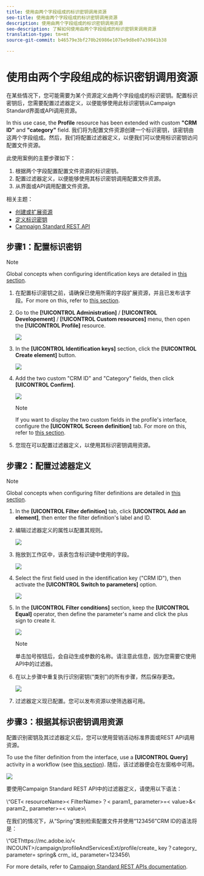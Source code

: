 ```yaml
---
title: 使用由两个字段组成的标识密钥调用资源
seo-title: 使用由两个字段组成的标识密钥调用资源
description: 使用由两个字段组成的标识密钥调用资源
seo-description: 了解如何使用由两个字段组成的标识密钥来调用资源
translation-type: tm+mt
source-git-commit: b46579e3bf270b26986e107be9d8e07a39841b38

---
```



# 使用由两个字段组成的标识密钥调用资源

在某些情况下，您可能需要为某个资源定义由两个字段组成的标识密钥。配置标识密钥后，您需要配置过滤器定义，以便能够使用此标识密钥从Campaign Standard界面或API调用资源。

In this use case, the **Profile** resource has been extended with custom **"CRM ID"** and **"category"** field. 我们将为配置文件资源创建一个标识密钥，该密钥由这两个字段组成。然后，我们将配置过滤器定义，以便我们可以使用标识密钥访问配置文件资源。

此使用案例的主要步骤如下：

1. 根据两个字段配置配置文件资源的标识密钥。
1. 配置过滤器定义，以便能够使用其标识密钥调用配置文件资源。
1. 从界面或API调用配置文件资源。

相关主题：

* [创建或扩展资源](help/developing/using/creating-or-extending-the-resource.md)
* [定义标识密钥](help/developing/using/configuring-the-resource-s-data-structure.md#defining-identification-keys)
* [Campaign Standard REST API](https://docs.campaign.adobe.com/doc/standard/en/api/ACS_API.html)

## 步骤1：配置标识密钥

>[!NOTE]
> Global concepts when configuring identification keys are detailed in [this section](help/developing/using/configuring-the-resource-s-data-structure.md#defining-identification-keys).

1. 在配置标识密钥之前，请确保已使用所需的字段扩展资源，并且已发布该字段。For more on this, refer to [this section](help/developing/using/creating-or-extending-the-resource.md).

1. Go to the **[!UICONTROL Administration]** / **[!UICONTROL Developement]** / **[!UICONTROL Custom resources]** menu, then open the **[!UICONTROL Profile]** resource.

   ![](assets/uc_idkey1.png)

1. In the **[UICONTROL Identification keys]** section, click the **[!UICONTROL Create element]** button.

   ![](assets/uc_idkey2.png)

1. Add the two custom "CRM ID" and "Category" fields, then click **[UICONTROL Confirm]**.

   ![](assets/uc_idkey3.png)

   >[!NOTE]
   > If you want to display the two custom fields in the profile's interface, configure the **[UICONTROL Screen definition]** tab. For more on this, refer to [this section](help/developing/using/configuring-the-screen-definition.md).

1. 您现在可以配置过滤器定义，以使用其标识密钥调用资源。

## 步骤2：配置过滤器定义

>[!NOTE]
> Global concepts when configuring filter definitions are detailed in [this section](help/developing/using/configuring-filter-definition.md).

1. In the **[UICONTROL Filter definition]** tab, click **[UICONTROL Add an element]**, then enter the filter definition's label and ID.

1. 编辑过滤器定义的属性以配置其规则。

   ![](assets/uc_idkey4.png)

1. 拖放到工作区中，该表包含标识键中使用的字段。

   ![](assets/uc_idkey5.png)

1. Select the first field used in the identification key ("CRM ID"), then activate the **[UICONTROL Switch to parameters]** option.

   ![](assets/uc_idkey6.png)

1. In the **[UICONTROL Filter conditions]** section, keep the **[UICONTROL Equal]** operator, then define the parameter's name and click the plus sign to create it.

   ![](assets/uc_idkey7.png)

   >[!NOTE]
   > 单击加号按钮后，会自动生成参数的名称。请注意此信息，因为您需要它使用API中的过滤器。

1. 在以上步骤中重复执行识别密钥(“类别”)的所有步骤，然后保存更改。

   ![](assets/uc_idkey8.png)

1. 过滤器定义现已配置。您可以发布资源以使筛选器可用。

## 步骤3：根据其标识密钥调用资源

配置识别密钥及其过滤器定义后，您可以使用营销活动标准界面或REST API调用资源。

To use the filter definition from the interface, use a **[UICONTROL Query]** activity in a workflow (see [this section](help/automating/using/query.md)). 随后，该过滤器便会在左窗格中可用。

![](assets/uc_idkey9.png)

要使用Campaign Standard REST API中的过滤器定义，请使用以下语法：

\“GET&lt; resourceName&gt;&lt; FilterName&gt;？&lt; param1_ parameter&gt;=&lt; value&gt;&amp;&lt; param2_ parameter&gt;=&lt; value&gt;\

在我们的情况下，从“Spring”类别检索配置文件并使用“123456”CRM ID的语法将是：

\“GEThttps://mc.adobe.io/&lt; INCOUNT&gt;/campaign/profileAndServicesExt/profile/create_ key？category_ parameter= spring&amp; crm_ id_ parameter=123456\

For more details, refer to [Campaign Standard REST APIs documentation](https://docs.campaign.adobe.com/doc/standard/en/api/ACS_API.html#filtering).